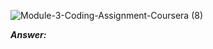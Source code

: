 ![Module-3-Coding-Assignment-Coursera (8)](https://user-images.githubusercontent.com/79485961/171996291-7749049d-bd76-4fb7-958c-04fc59b7dcb0.png)

***Answer:***

```SQL

```
